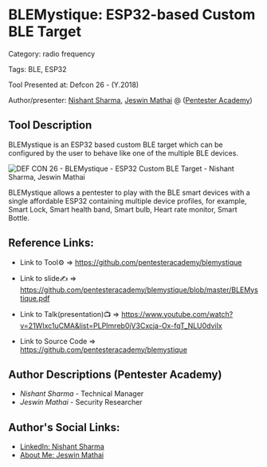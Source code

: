 # BLEMystique: ESP32-based Custom BLE Target

Category: radio frequency

Tags: BLE, ESP32

Tool Presented at: Defcon 26 - (Y.2018)

Author/presenter: [Nishant Sharma](#), [Jeswin Mathai](#) @ ([Pentester Academy](https://www.pentesteracademy.com/))

## Tool Description

BLEMystique is an ESP32 based custom BLE target which can be configured by the user to behave like one of the multiple BLE devices.

![DEF CON 26 - BLEMystique - ESP32 Custom BLE Target  - Nishant Sharma, Jeswin Mathai](https://user-images.githubusercontent.com/743886/43906600-85558dc8-9ba8-11e8-8ec3-bacc2696cf39.png)

BLEMystique allows a pentester to play with the BLE smart devices with a single affordable ESP32 containing multiple device profiles, for example, Smart Lock, Smart health band, Smart bulb, Heart rate monitor, Smart Bottle.

## Reference Links:

- Link to Tool⚙️ => https://github.com/pentesteracademy/blemystique

- Link to slide✍️ => https://github.com/pentesteracademy/blemystique/blob/master/BLEMystique.pdf

- Link to Talk(presentation)📺 => https://www.youtube.com/watch?v=21WIxc1uCMA&list=PLPImreb0jV3Cxcja-Ox-fqT_NLU0dviIx

- Link to Source Code => https://github.com/pentesteracademy/blemystique

## Author Descriptions (Pentester Academy)

- _Nishant Sharma_ - Technical Manager
- _Jeswin Mathai_ - Security Researcher

## Author's Social Links:

- [LinkedIn: Nishant Sharma](https://www.linkedin.com/in/nishantsharmax)
- [About Me: Jeswin Mathai](https://ine.com/learning/instructors/jeswin-mathai)
